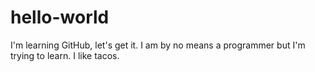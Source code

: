 # hello-world
I'm learning GitHub, let's get it.
I am by no means a programmer but I'm trying to learn. I like tacos. 
